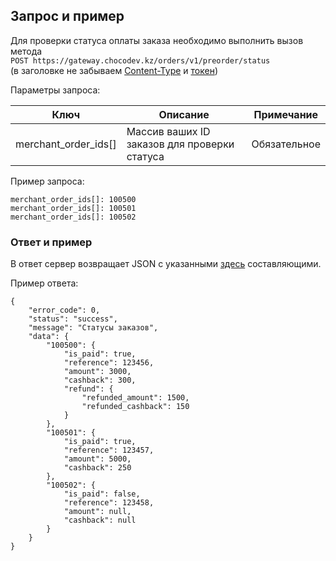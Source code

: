 ## Запрос и пример

Для проверки статуса оплаты заказа необходимо выполнить вызов метода  
`POST https://gateway.chocodev.kz/orders/v1/preorder/status`  
(в заголовке не забываем [Content-Type](/#_3) и [токен](/auth))  

Параметры запроса:

Ключ | Описание | Примечание
--- | --- | ---
merchant_order_ids[] | Массив ваших ID заказов для проверки статуса | Обязательное

Пример запроса: 
```
merchant_order_ids[]: 100500
merchant_order_ids[]: 100501
merchant_order_ids[]: 100502
```

### Ответ и пример

В ответ сервер возвращает JSON с указанными [здесь](/#_4) составляющими.  

Пример ответа: 
```
{
    "error_code": 0,
    "status": "success",
    "message": "Статусы заказов",
    "data": {
        "100500": {
            "is_paid": true,
            "reference": 123456,
            "amount": 3000,
            "cashback": 300,
            "refund": {
                "refunded_amount": 1500,
                "refunded_cashback": 150
            }
        },
        "100501": {
            "is_paid": true,
            "reference": 123457,
            "amount": 5000,
            "cashback": 250
        },
        "100502": {
            "is_paid": false,
            "reference": 123458,
            "amount": null,
            "cashback": null
        }
    }
}
```